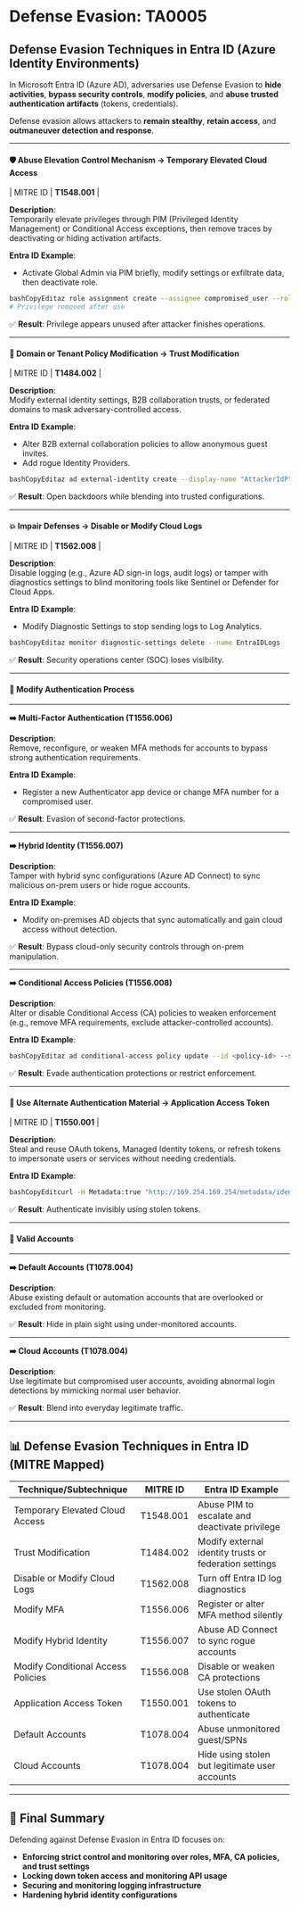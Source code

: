 # Defense Evasion: TA0005

## **Defense Evasion Techniques in Entra ID (Azure Identity Environments)**

In Microsoft Entra ID (Azure AD), adversaries use Defense Evasion to **hide activities**, **bypass security controls**, **modify policies**, and **abuse trusted authentication artifacts** (tokens, credentials).

Defense evasion allows attackers to **remain stealthy**, **retain access**, and **outmaneuver detection and response**.

***

#### 🛡️ Abuse Elevation Control Mechanism → Temporary Elevated Cloud Access

\| MITRE ID | **T1548.001** |

**Description**:\
Temporarily elevate privileges through PIM (Privileged Identity Management) or Conditional Access exceptions, then remove traces by deactivating or hiding activation artifacts.

**Entra ID Example**:

* Activate Global Admin via PIM briefly, modify settings or exfiltrate data, then deactivate role.

```bash
bashCopyEditaz role assignment create --assignee compromised_user --role "Global Administrator"
# Privilege removed after use
```

✅ **Result**: Privilege appears unused after attacker finishes operations.

***

#### 🏢 Domain or Tenant Policy Modification → Trust Modification

\| MITRE ID | **T1484.002** |

**Description**:\
Modify external identity settings, B2B collaboration trusts, or federated domains to mask adversary-controlled access.

**Entra ID Example**:

* Alter B2B external collaboration policies to allow anonymous guest invites.
* Add rogue Identity Providers.

```bash
bashCopyEditaz ad external-identity create --display-name "AttackerIdP"
```

✅ **Result**: Open backdoors while blending into trusted configurations.

***

#### 💥 Impair Defenses → Disable or Modify Cloud Logs

\| MITRE ID | **T1562.008** |

**Description**:\
Disable logging (e.g., Azure AD sign-in logs, audit logs) or tamper with diagnostics settings to blind monitoring tools like Sentinel or Defender for Cloud Apps.

**Entra ID Example**:

* Modify Diagnostic Settings to stop sending logs to Log Analytics.

```bash
bashCopyEditaz monitor diagnostic-settings delete --name EntraIDLogs
```

✅ **Result**: Security operations center (SOC) loses visibility.

***

#### 🔄 Modify Authentication Process

***

**➡️ Multi-Factor Authentication (T1556.006)**

**Description**:\
Remove, reconfigure, or weaken MFA methods for accounts to bypass strong authentication requirements.

**Entra ID Example**:

* Register a new Authenticator app device or change MFA number for a compromised user.

✅ **Result**: Evasion of second-factor protections.

***

**➡️ Hybrid Identity (T1556.007)**

**Description**:\
Tamper with hybrid sync configurations (Azure AD Connect) to sync malicious on-prem users or hide rogue accounts.

**Entra ID Example**:

* Modify on-premises AD objects that sync automatically and gain cloud access without detection.

✅ **Result**: Bypass cloud-only security controls through on-prem manipulation.

***

**➡️ Conditional Access Policies (T1556.008)**

**Description**:\
Alter or disable Conditional Access (CA) policies to weaken enforcement (e.g., remove MFA requirements, exclude attacker-controlled accounts).

**Entra ID Example**:

```bash
bashCopyEditaz ad conditional-access policy update --id <policy-id> --state disabled
```

✅ **Result**: Evade authentication protections or restrict enforcement.

***

#### 🔑 Use Alternate Authentication Material → Application Access Token

\| MITRE ID | **T1550.001** |

**Description**:\
Steal and reuse OAuth tokens, Managed Identity tokens, or refresh tokens to impersonate users or services without needing credentials.

**Entra ID Example**:

```bash
bashCopyEditcurl -H Metadata:true "http://169.254.169.254/metadata/identity/oauth2/token"
```

✅ **Result**: Authenticate invisibly using stolen tokens.

***

#### 👤 Valid Accounts

***

**➡️ Default Accounts (T1078.004)**

**Description**:\
Abuse existing default or automation accounts that are overlooked or excluded from monitoring.

✅ **Result**: Hide in plain sight using under-monitored accounts.

***

**➡️ Cloud Accounts (T1078.004)**

**Description**:\
Use legitimate but compromised user accounts, avoiding abnormal login detections by mimicking normal user behavior.

✅ **Result**: Blend into everyday legitimate traffic.

***

## 📊 **Defense Evasion Techniques in Entra ID (MITRE Mapped)**

| Technique/Subtechnique             | MITRE ID  | Entra ID Example                                       |
| ---------------------------------- | --------- | ------------------------------------------------------ |
| Temporary Elevated Cloud Access    | T1548.001 | Abuse PIM to escalate and deactivate privilege         |
| Trust Modification                 | T1484.002 | Modify external identity trusts or federation settings |
| Disable or Modify Cloud Logs       | T1562.008 | Turn off Entra ID log diagnostics                      |
| Modify MFA                         | T1556.006 | Register or alter MFA method silently                  |
| Modify Hybrid Identity             | T1556.007 | Abuse AD Connect to sync rogue accounts                |
| Modify Conditional Access Policies | T1556.008 | Disable or weaken CA protections                       |
| Application Access Token           | T1550.001 | Use stolen OAuth tokens to authenticate                |
| Default Accounts                   | T1078.004 | Abuse unmonitored guest/SPNs                           |
| Cloud Accounts                     | T1078.004 | Hide using stolen but legitimate user accounts         |

***

## 🎯 Final Summary

Defending against Defense Evasion in Entra ID focuses on:

* **Enforcing strict control and monitoring over roles, MFA, CA policies, and trust settings**
* **Locking down token access and monitoring API usage**
* **Securing and monitoring logging infrastructure**
* **Hardening hybrid identity configurations**
